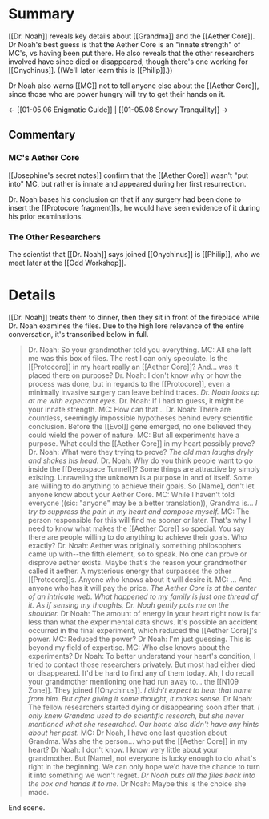 # Summary
[[Dr. Noah]] reveals key details about [[Grandma]] and the [[Aether Core]]. Dr Noah's best guess is that the Aether Core is an "innate strength" of MC's, vs having been put there. He also reveals that the other researchers involved have since died or disappeared, though there's one working for [[Onychinus]]. ((We'll later learn this is [[Philip]].))

Dr Noah also warns [[MC]] not to tell anyone else about the [[Aether Core]], since those who are power hungry will try to get their hands on it.

← [[01-05.06 Enigmatic Guide]] | [[01-05.08 Snowy Tranquility]] →

## Commentary

### MC's Aether Core
[[Josephine's secret notes]] confirm that the [[Aether Core]] wasn't "put into" MC, but rather is innate and appeared during her first resurrection.

Dr. Noah bases his conclusion on that if any surgery had been done to insert the [[Protocore fragment]]s, he would have seen evidence of it during his prior examinations.

### The Other Researchers
The scientist that [[Dr. Noah]] says joined [[Onychinus]] is [[Philip]], who we meet later at the [[Odd Workshop]].

# Details
[[Dr. Noah]] treats them to dinner, then they sit in front of the fireplace while Dr. Noah examines the files. Due to the high lore relevance of the entire conversation, it's transcribed below in full.

> Dr. Noah: So your grandmother told you everything.
> MC: All she left me was this box of files. The rest I can only speculate. Is the [[Protocore]] in my heart really an [[Aether Core]]? And... was it placed there on purpose?
> Dr. Noah: I don't know why or how the process was done, but in regards to the [[Protocore]], even a minimally invasive surgery can leave behind traces.
> *Dr. Noah looks up at me with expectant eyes.*
> Dr. Noah: If I had to guess, it might be your innate strength.
> MC: How can that...
> Dr. Noah: There are countless, seemingly impossible hypotheses behind every scientific conclusion. Before the [[Evol]] gene emerged, no one believed they could wield the power of nature.
> MC: But all experiments have a purpose. What could the [[Aether Core]] in my heart possibly prove?
> Dr. Noah: What were they trying to prove?
> *The old man laughs dryly and shakes his head.*
> Dr. Noah: Why do you think people want to go inside the [[Deepspace Tunnel]]? Some things are attractive by simply existing. Unraveling the unknown is a purpose in and of itself. Some are willing to do anything to achieve their goals. So [Name], don't let anyone know about your Aether Core.
> MC: While I haven't told everyone ((sic: "anyone" may be a better translation)), Grandma is...
> *I try to suppress the pain in my heart and compose myself.*
> MC: The person responsible for this will find me sooner or later. That's why I need to know what makes the [[Aether Core]] so special. You say there are people willing to do anything to achieve their goals. Who exactly?
> Dr. Noah: Aether was originally something philosophers came up with--the fifth element, so to speak. No one can prove or disprove aether exists. Maybe that's the reason your grandmother called it aether. A mysterious energy that surpasses the other [[Protocore]]s. Anyone who knows about it will desire it.
> MC: ... And anyone who has it will pay the price.
> *The Aether Core is at the center of an intricate web. What happened to my family is just one thread of it. As if sensing my thoughts, Dr. Noah gently pats me on the shoulder.*
> Dr Noah: The amount of energy in your heart right now is far less than what the experimental data shows. It's possible an accident occurred in the final experiment, which reduced the [[Aether Core]]'s power.
> MC: Reduced the power?
> Dr Noah: I'm just guessing. This is beyond my field of expertise.
> MC: Who else knows about the experiments?
> Dr Noah: To better understand your heart's condition, I tried to contact those researchers privately. But most had either died or disappeared. It'd be hard to find any of them today. Ah, I do recall your grandmother mentioning one had run away to... the [[N109 Zone]]. They joined [[Onychinus]].
> *I didn't expect to hear that name from him. But after giving it some thought, it makes sense.*
> Dr Noah: The fellow researchers started dying or disappearing soon after that.
> *I only knew Grandma used to do scientific research, but she never mentioned what she researched. Our home also didn't have any hints about her past.*
> MC: Dr Noah, I have one last question about Grandma. Was she the person... who put the [[Aether Core]] in my heart?
> Dr Noah: I don't know. I know very little about your grandmother. But [Name], not everyone is lucky enough to do what's right in the beginning. We can only hope we'd have the chance to turn it into something we won't regret.
> *Dr Noah puts all the files back into the box and hands it to me.*
> Dr Noah: Maybe this is the choice she made.

End scene.
